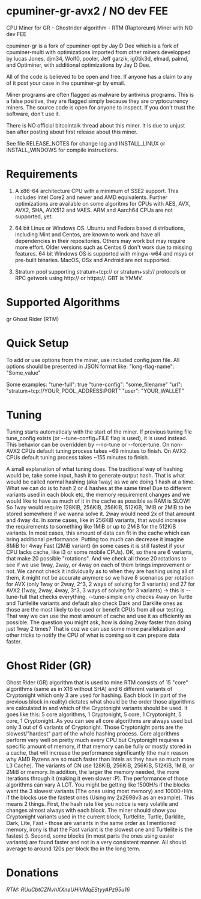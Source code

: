# cpuminer-gr-avx2 / NO dev FEE
CPU Miner for GR - Ghostrider algorithm - RTM (Raptoreum) Miner with NO dev FEE

cpuminer-gr is a fork of cpuminer-opt by Jay D Dee which is a fork of cpuminer-multi with optimizations imported from other miners developped by lucas Jones, djm34, Wolf0, pooler, Jeff garzik, ig0tik3d, elmad, palmd, and Optiminer, with additional optimizations by Jay D Dee.

All of the code is believed to be open and free. If anyone has a claim to any of it post your case in the cpuminer-gr by email.

Miner programs are often flagged as malware by antivirus programs. This is a false positive, they are flagged simply because they are cryptocurrency miners. The source code is open for anyone to inspect. If you don't trust the software, don't use it.

There is NO official bitcointalk thread about this miner. It is due to unjust ban after posting about first release about this miner.

See file RELEASE_NOTES for change log and INSTALL_LINUX or INSTALL_WINDOWS for compile instructions.

# Requirements

1. A x86-64 architecture CPU with a minimum of SSE2 support. This includes Intel Core2 and newer and AMD equivalents. Further optimizations are available on some algoritms for CPUs with AES, AVX, AVX2, SHA, AVX512 and VAES.
ARM and Aarch64 CPUs are not supported, yet.

2. 64 bit Linux or Windows OS. Ubuntu and Fedora based distributions, including Mint and Centos, are known to work and have all dependencies in their repositories. Others may work but may require more effort. Older versions such as Centos 6 don't work due to missing features. 64 bit Windows OS is supported with mingw-w64 and msys or pre-built binaries.
MacOS, OSx and Android are not supported.

3. Stratum pool supporting stratum+tcp:// or stratum+ssl:// protocols or RPC getwork using http:// or https://. GBT is YMMV.

# Supported Algorithms

 gr            Ghost Rider (RTM)
 
 # Quick Setup
 
 To add or use options from the miner, use included config.json file.
  All options should be presented in JSON format like:
  "long-flag-name": "Some_value"

  Some examples:
  "tune-full": true
  "tune-config": "some_filename"
  "url": "stratum+tcp://YOUR_POOL_ADDRESS:PORT"
  "user": "YOUR_WALLET"
  
  # Tuning
  
  Tuning starts automaticaly with the start of the miner. If previous tuning file tune_config exists (or --tune-config=FILE flag is used), it is used instead. This behavior can be overridden by --no-tune or --force-tune. On non-AVX2 CPUs default tuning process takes ~69 minutes to finish. On AVX2 CPUs default tuning process takes ~155 minutes to finish.

A small explanation of what tuning does. The traditional way of hashing would be, take some input, hash it to generate output hash. That is what would be called normal hashing (aka 1way) as we are doing 1 hash at a time. What we can do is to hash 2 or 4 hashes at the same time! Due to different variants used in each block etc, the memory requirement changes and we would like to have as much of it in the cache as possible as RAM is SLOW! So 1way would require 128KiB, 256KiB, 256KiB, 512KiB, 1MiB or 2MiB to be stored somewhere if we wanna solve it. 2way would need 2x of that amount and 4way 4x. In some cases, like in 256KiB variants, that would increase the requirements to something like 1MiB or up to 2MiB for the 512KiB variants. In most cases, this amount of data can fit in the cache which can bring additional performance. Putting too much can decrease it imagine 8MiB for 4way Fast (2MiB variant) (in some cases it is still fastest if your CPU lacks cache, like i3 or some mobile CPUs). OK, so there are 6 variants, that make 20 possible "rotations". And we check all those 20 rotations to see if we use 1way, 2way, or 4way on each of them brings improvement or not. We cannot check it individually as to when they are hashing using all of them, it might not be accurate anymore so we have 8 scenarios per rotation for AVX (only 1way or 2way, 2^3, 2 ways of solving for 3 variants) and 27 for AVX2 (1way, 2way, 4way, 3^3, 3 ways of solving for 3 variants) -> this is --tune-full that checks everything. --tune-simple only checks 4way on Turtle and Turtlelite variants and default also check Dark and Darklite ones as those are the most likely to be used or benefit CPUs from all our testing. That way we can use the most amount of cache and use it as efficiently as possible. The question you might ask, how is doing 2way faster than doing just 1way 2 times? That is coz we can use some more parallelization and other tricks to notify the CPU of what is coming so it can prepare data faster.

# Ghost Rider (GR)

Ghost Rider (GR) algorithm that is used to mine RTM consists of 15 "core" algorithms (same as in X16 without SHA) and 6 different variants of Cryptonight which only 3 are used for hashing. Each block (in part of the previous block in reality) dictates what should be the order those algorithms are calculated in and which of the Cryptonight variants should be used. It goes like this: 5 core algorithms, 1 Cryptonight, 5 core, 1 Cryptonight, 5 core, 1 Cryptonight. As you can see all core algorithms are always used but only 3 out of 6 variants of Cryptonight. Those Cryptonight parts are the slowest/"hardest" part of the whole hashing process. Core algorithms perform very well on pretty much every CPU but Cryptonight requires a specific amount of memory, if that memory can be fully or mostly stored in a cache, that will increase the performance significantly (the main reason why AMD Ryzens are so much faster than Intels as they have so much more L3 Cache). The variants of CN use 128KiB, 256KiB, 256KiB, 512KiB, 1MiB, or 2MiB or memory. In addition, the larger the memory needed, the more iterations through it (making it even slower :P). The performance of those algorithms can vary A LOT. You might be getting like 1500H/s if the blocks want the 3 slowest variants (The ones using most memory) and 10000+H/s if the blocks use the fastest ones (Using my 2x2698v3 as an example). This means 2 things. First, the hash rate like you notice is very volatile and changes almost always with each block. The miner should show you Cryptonight variants used in the current block, Turtlelite, Turtle, Darklite, Dark, Lite, Fast - those are variants in the same order as I mentioned memory, irony is that the Fast variant is the slowest one and Turtlelite is the fastest :). Second, some blocks (in most parts the ones using easier variants) are found faster and not in a very consistent manner. All should average to around 120s per block tho in the long term.

# Donations

*RTM: RUuCbtCZNvhXXneUHiVMqEStyyAPz95u16*
